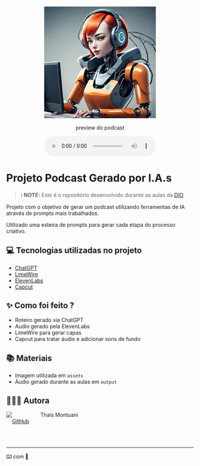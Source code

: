 <p align="center">
<img 
    src="./assets/capa.jpg"
    width="300"
/>
</p>


</a>
</p>

<p align="center">
    preview do podcast
</p>

<div align="center">
    <audio src="output/audio_editado.MP3" controls title="Podcast editado"></audio>
</div>

# Projeto Podcast Gerado por I.A.s


 > ℹ️ **NOTE:** Este é o repositório desenvolvido durante as aulas da [DIO](https://dio.me)

Projeto com o objetivo de gerar um podcast utilizando ferramentas de IA através de prompts mais trabalhados.

Utilizado uma esteira de prompts para gerar cada etapa do processo criativo.

## 💻 Tecnologias utilizadas no projeto

- [ChatGPT](https://chat.openai.com/) 
- [LimeWire](https://www.https://limewire.com/)
- [ElevenLabs](https://beta.elevenlabs.io/)
- [Capcut](https://www.capcut.com/pt-br/)

## ✨ Como foi feito ?

- Roteiro gerado via ChatGPT
- Audio gerado pela ElevenLabs
- LimeWire para gerar capas
- Capcut para tratar áudio e adicionar sons de fundo



## 📚 Materiais

- Imagem utilizada em `assets`
- Áudio gerado durante as aulas em `output`



## 👩🏻‍💻 Autora

<p>
    <img 
      align=left 
      margin=10 
      width=80 
      src="https://avatars.githubusercontent.com/u/168146833?v=4"
    />
    <p>&nbsp&nbsp&nbspThaís Montuani<br>
    &nbsp&nbsp&nbsp
    <a href="https://github.com/tmontuani">
    GitHub</a></p>
</p>
<br/><br/>
<p>

---

⌨️ com 💜 